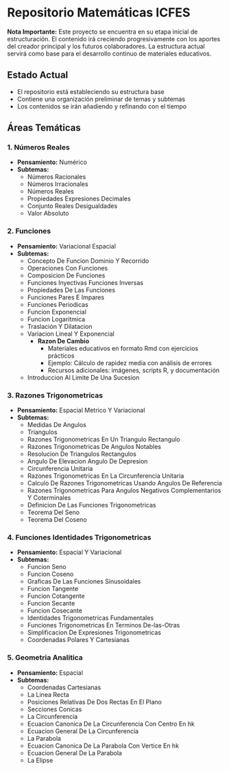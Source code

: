 # Repositorio Matemáticas ICFES

**Nota Importante:** Este proyecto se encuentra en su etapa inicial de estructuración. 
El contenido irá creciendo progresivamente con los aportes del creador principal y los 
futuros colaboradores. La estructura actual servirá como base para el desarrollo 
continuo de materiales educativos.

## Estado Actual
- El repositorio está estableciendo su estructura base
- Contiene una organización preliminar de temas y subtemas
- Los contenidos se irán añadiendo y refinando con el tiempo

## Áreas Temáticas

### 1. Números Reales
- **Pensamiento:** Numérico
- **Subtemas:**
  - Números Racionales
  - Números Irracionales
  - Números Reales
  - Propiedades Expresiones Decimales
  - Conjunto Reales Desigualdades
  - Valor Absoluto

### 2. Funciones
- **Pensamiento:** Variacional Espacial
- **Subtemas:**
  - Concepto De Funcion Dominio Y Recorrido
  - Operaciones Con Funciones
  - Composicion De Funciones
  - Funciones Inyectivas Funciones Inversas
  - Propiedades De Las Funciones
  - Funciones Pares E Impares
  - Funciones Periodicas
  - Funcion Exponencial
  - Funcion Logaritmica
  - Traslación Y Dilatacion
  - Variacion Lineal Y Exponencial
    - **Razon De Cambio**
      - Materiales educativos en formato Rmd con ejercicios prácticos
      - Ejemplo: Cálculo de rapidez media con análisis de errores
      - Recursos adicionales: imágenes, scripts R, y documentación
  - Introduccion Al Limite De Una Sucesion

### 3. Razones Trigonometricas
- **Pensamiento:** Espacial Metrico Y Variacional
- **Subtemas:**
  - Medidas De Angulos
  - Triangulos
  - Razones Trigonometricas En Un Triangulo Rectangulo
  - Razones Trigonometricas De Angulos Notables
  - Resolucion De Triangulos Rectangulos
  - Angulo De Elevacion Angulo De Depresion
  - Circunferencia Unitaria
  - Razones Trigonometricas En La Circunferencia Unitaria
  - Calculo De Razones Trigonometricas Usando Angulos De Referencia
  - Razones Trigonometricas Para Angulos Negativos Complementarios Y Coterminales
  - Definicion De Las Funciones Trigonometricas
  - Teorema Del Seno
  - Teorema Del Coseno

### 4. Funciones Identidades Trigonometricas
- **Pensamiento:** Espacial Y Variacional
- **Subtemas:**
  - Funcion Seno
  - Funcion Coseno
  - Graficas De Las Funciones Sinusoidales
  - Funcion Tangente
  - Funcion Cotangente
  - Funcion Secante
  - Funcion Cosecante
  - Identidades Trigonometricas Fundamentales
  - Funciones Trigonometricas En Terminos De-las-Otras
  - Simplificacion De Expresiones Trigonometricas
  - Coordenadas Polares Y Cartesianas

### 5. Geometria Analitica
- **Pensamiento:** Espacial
- **Subtemas:**
  - Coordenadas Cartesianas
  - La Linea Recta
  - Posiciones Relativas De Dos Rectas En El Plano
  - Secciones Conicas
  - La Circunferencia
  - Ecuacion Canonica De La Circunferencia Con Centro En hk
  - Ecuacion General De La Circunferencia
  - La Parabola
  - Ecuacion Canonica De La Parabola Con Vertice En hk
  - Ecuacion General De La Parabola
  - La Elipse
